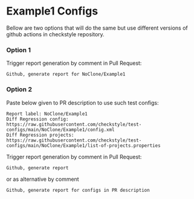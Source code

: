 # Example1 Configs

Bellow are two options that will do the same but use different versions
of github actions in checkstyle repository.


### Option 1
Trigger report generation by comment in Pull Request:
```
Github, generate report for NoClone/Example1
```

### Option 2

Paste below given to PR description to use such test configs:
```
Report label: NoClone/Example1
Diff Regression config: https://raw.githubusercontent.com/checkstyle/test-configs/main/NoClone/Example1/config.xml
Diff Regression projects: https://raw.githubusercontent.com/checkstyle/test-configs/main/NoClone/Example1/list-of-projects.properties
```

Trigger report generation by comment in Pull Request:
```
Github, generate report
```
or as alternative by comment
```
Github, generate report for configs in PR description
```

